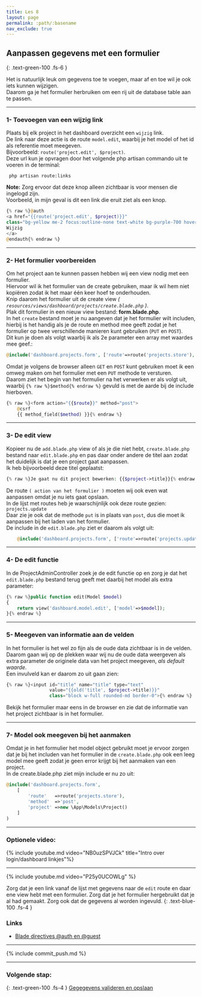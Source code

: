 ```yaml
---
title: Les 8
layout: page
permalink: :path/:basename
nav_exclude: true
---
```


## Aanpassen gegevens met een formulier
{: .text-green-100 .fs-6 }

Het is natuurlijk leuk om gegevens toe te voegen, maar af en toe wil je ook iets kunnen wijzigen.  
Daarom ga je het formulier herbruiken om een rij uit de database table aan te passen.

---
### 1- Toevoegen van een wijzig link
Plaats bij elk project in het dashboard overzicht een `wijzig` link.  
De link naar deze actie is de route `model.edit`, waarbij je het model of het id als referentie moet meegeven.  
Bijvoorbeeld: ``` route('project.edit', $project) ```.  
Deze url kun je opvragen door het volgende php artisan commando uit te voeren in de terminal: 
```shell
 php artisan route:links
 ```  
**Note:** Zorg ervoor dat deze knop alleen zichtbaar is voor mensen die ingelogd zijn.  
Voorbeeld, in mijn geval is dit een link die eruit ziet als een knop.
```php
{% raw %}@auth
<a href="{{route('project.edit', $project)}}"
class="bg-yellow me-2 focus:outline-none text-white bg-purple-700 hover:bg-purple-800 focus:ring-4 focus:ring-purple-300 font-medium rounded-lg text-sm px-5 py-2.5 mb-2 dark:bg-purple-600 dark:hover:bg-purple-700 dark:focus:ring-purple-900">
Wijzig
</a> 
@endauth{% endraw %}
```

---
### 2- Het formulier voorbereiden
Om het project aan te kunnen passen hebben wij een view nodig met een formulier.  
Hiervoor wil ik het formulier van de create gebruiken, maar ik wil hem niet kopiëren zodat ik het maar één keer hoef te onderhouden.  
Knip daarom het formulier uit de create view _( ```resources/views/dashboard/projects/create.blade.php``` )_.   
Plak dit formulier in een nieuw view bestand: **form.blade.php**.   
In het `create` bestand moet je nu aangeven dat je het formulier wilt includen, hierbij is het handig als je de route en method mee geeft zodat je het formulier op twee verschillende manieren kunt gebruiken (`PUT` en `POST`).  
Dit kun je doen als volgt waarbij ik als 2e parameter een array met waardes mee geef.:
```php
@include('dashboard.projects.form', ['route'=>route('projects.store'), 'method'=>'post'])
```
Omdat je volgens de browser alleen `GET` en `POST` kunt gebruiken moet ik een omweg maken om het formulier met een `PUT` methode te versturen.  
Daarom ziet het begin van het formulier na het verwerken er als volgt uit, waarbij `{% raw %}$method{% endraw %}` gevuld is met de aarde bij de include hierboven.   
```php
{% raw %}<form action="{{$route}}" method="post">
    @csrf
    {{ method_field($method) }}{% endraw %}
```

---
### 3- De edit view
Kopieer nu de `add.blade.php` view of als je die niet hebt, `create.blade.php` bestand naar `edit.blade.php` en pas daar onder andere de titel aan zodat het duidelijk is dat je een project gaat aanpassen.  
Ik heb bijvoorbeeld deze titel geplaatst: 
```php
{% raw %}Je gaat nu dit project bewerken: {{$project->title}}{% endraw %}
```
De route `( action van het formulier )` moeten wij ook even wat aanpassen omdat je nu iets gaat opslaan.  
In de lijst met routes heb je waarschijnlijk ook deze route gezien: `projects.update`   
Daar zie je ook dat de methode `put` is in plaats van `post`, dus die moet ik aanpassen bij het laden van het formulier.   
De include in de `edit.blade.php` ziet er daarom als volgt uit:
```php
    @include('dashboard.projects.form', ['route'=>route('projects.update', $project), 'method'=>'put'])
```

---
### 4- De edit functie
In de ProjectAdminController zoek je de edit functie op en zorg je dat het `edit.blade.php` bestand terug geeft met daarbij het model als extra parameter:
```php
{% raw %}public function edit(Model $model)
{
    return view('dashboard.model.edit', ['model'=>$model]);
}{% endraw %}
```

---
### 5- Meegeven van informatie aan de velden
In het formulier is het wel zo fijn als de oude data zichtbaar is in de velden.   
Daarom gaan wij op de plekken waar wij nu de oude data weergeven als extra parameter de originele data van het project meegeven, _als default waarde_.  
Een invulveld kan er daarom zo uit gaan zien:  
```php
{% raw %}<input id="title" name="title" type="text"
                value="{{old('title', $project->title)}}"
                class="block w-full rounded-md border-0">{% endraw %}
```
Bekijk het formulier maar eens in de browser en zie dat de informatie van het project zichtbaar is in het formulier.

---
### 7- Model ook meegeven bij het aanmaken
Omdat je in het formulier het model object gebruikt moet je ervoor zorgen dat je bij het includen van het formulier in de `create.blade.php` ook een leeg model mee geeft zodat je geen error krijgt bij het aanmaken van een project.  
In de create.blade.php ziet mijn include er nu zo uit:
```php
@include('dashboard.projects.form', 
    [
        'route'   =>route('projects.store'), 
        'method'  =>'post', 
        'project' =>new \App\Models\Project()
    ]
)
```

---
### Optionele video:

{% include youtube.md video="NB0uzSPVJCk" title="Intro over login/dashboard linkjes"%}

---

{% include youtube.md video="P25y0UCOWLg" %}

Zorg dat je een link vanaf de lijst met gegevens naar de `edit` route en daar ene view hebt met een formulier.
Zorg dat je het formulier hergebruikt dat je al had gemaakt. Zorg ook dat de gegevens al worden ingevuld.
{: .text-blue-100 .fs-4 }

### Links

- [Blade directives @auth en @guest](https://laravel.com/docs/9.x/blade#authentication-directives)

---

{% include commit_push.md %}

---
### Volgende stap:
{: .text-green-100 .fs-4 }
[Gegegevens valideren en opslaan](edit-update)

